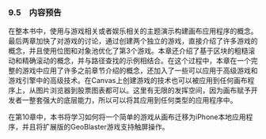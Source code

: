 ### 9.5　内容预告

在整本书中，使用与游戏相关或者娱乐相关的主题演示构建画布应用程序的概念。最后两章加快了对游戏的讨论，通过创建两个独立的游戏，直接介绍了许多游戏的概念，并且使用位图和对象池优化了第3个游戏。本章还介绍了基于区块的粗糙滚动和精确滚动的概念，并与路径查找的示例相结合。在这个过程中，本章在一个完整的游戏中应用了许多之前章节介绍的概念，还加入了一些可以应用于高级游戏和游戏引擎中的高级技术。在Canvas上创建游戏的技术也可以被应用到任何画布程序上，从图片浏览器到股票图表都可以。这里有无限的发挥空间，因为画布赋予开发者一整套强大的底层能力，所以可以将其应用到任何类型的应用程序中。

在第10章中，本书将学习如何将一个简单的游戏从画布迁移为iPhone本地应用程序，并且将扩展版的GeoBlaster游戏支持触屏操作。



